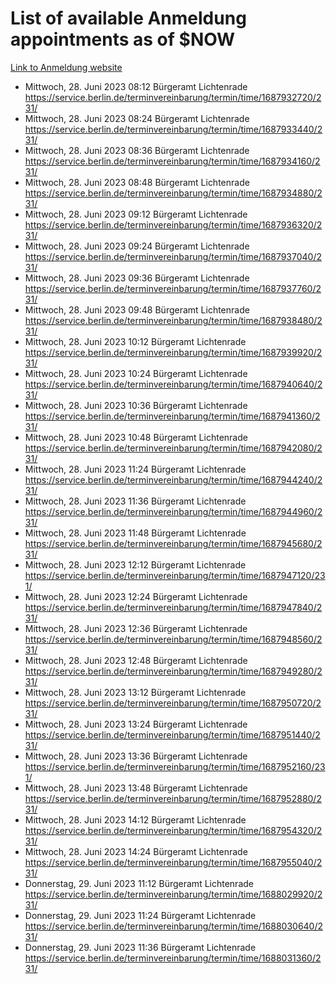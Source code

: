 # List of available Anmeldung appointments as of $NOW
[Link to Anmeldung website](https://service.berlin.de/terminvereinbarung/termin/tag.php?termin=1&anliegen[]=120686&dienstleisterlist=122210,122217,327316,122219,327312,122227,327314,122231,327346,122243,327348,122254,122252,329742,122260,329745,122262,329748,122271,327278,122273,327274,122277,327276,330436,122280,327294,122282,327290,122284,327292,122291,327270,122285,327266,122286,327264,122296,327268,150230,329760,122297,327286,122294,327284,122312,329763,122314,329775,122304,327330,122311,327334,122309,327332,317869,122281,327352,122279,329772,122283,122276,327324,122274,327326,122267,329766,122246,327318,122251,327320,122257,327322,122208,327298,122226,327300&herkunft=http%3A%2F%2Fservice.berlin.de%2Fdienstleistung%2F120686%2F)
- Mittwoch, 28. Juni 2023 08:12 Bürgeramt Lichtenrade https://service.berlin.de/terminvereinbarung/termin/time/1687932720/231/
- Mittwoch, 28. Juni 2023 08:24 Bürgeramt Lichtenrade https://service.berlin.de/terminvereinbarung/termin/time/1687933440/231/
- Mittwoch, 28. Juni 2023 08:36 Bürgeramt Lichtenrade https://service.berlin.de/terminvereinbarung/termin/time/1687934160/231/
- Mittwoch, 28. Juni 2023 08:48 Bürgeramt Lichtenrade https://service.berlin.de/terminvereinbarung/termin/time/1687934880/231/
- Mittwoch, 28. Juni 2023 09:12 Bürgeramt Lichtenrade https://service.berlin.de/terminvereinbarung/termin/time/1687936320/231/
- Mittwoch, 28. Juni 2023 09:24 Bürgeramt Lichtenrade https://service.berlin.de/terminvereinbarung/termin/time/1687937040/231/
- Mittwoch, 28. Juni 2023 09:36 Bürgeramt Lichtenrade https://service.berlin.de/terminvereinbarung/termin/time/1687937760/231/
- Mittwoch, 28. Juni 2023 09:48 Bürgeramt Lichtenrade https://service.berlin.de/terminvereinbarung/termin/time/1687938480/231/
- Mittwoch, 28. Juni 2023 10:12 Bürgeramt Lichtenrade https://service.berlin.de/terminvereinbarung/termin/time/1687939920/231/
- Mittwoch, 28. Juni 2023 10:24 Bürgeramt Lichtenrade https://service.berlin.de/terminvereinbarung/termin/time/1687940640/231/
- Mittwoch, 28. Juni 2023 10:36 Bürgeramt Lichtenrade https://service.berlin.de/terminvereinbarung/termin/time/1687941360/231/
- Mittwoch, 28. Juni 2023 10:48 Bürgeramt Lichtenrade https://service.berlin.de/terminvereinbarung/termin/time/1687942080/231/
- Mittwoch, 28. Juni 2023 11:24 Bürgeramt Lichtenrade https://service.berlin.de/terminvereinbarung/termin/time/1687944240/231/
- Mittwoch, 28. Juni 2023 11:36 Bürgeramt Lichtenrade https://service.berlin.de/terminvereinbarung/termin/time/1687944960/231/
- Mittwoch, 28. Juni 2023 11:48 Bürgeramt Lichtenrade https://service.berlin.de/terminvereinbarung/termin/time/1687945680/231/
- Mittwoch, 28. Juni 2023 12:12 Bürgeramt Lichtenrade https://service.berlin.de/terminvereinbarung/termin/time/1687947120/231/
- Mittwoch, 28. Juni 2023 12:24 Bürgeramt Lichtenrade https://service.berlin.de/terminvereinbarung/termin/time/1687947840/231/
- Mittwoch, 28. Juni 2023 12:36 Bürgeramt Lichtenrade https://service.berlin.de/terminvereinbarung/termin/time/1687948560/231/
- Mittwoch, 28. Juni 2023 12:48 Bürgeramt Lichtenrade https://service.berlin.de/terminvereinbarung/termin/time/1687949280/231/
- Mittwoch, 28. Juni 2023 13:12 Bürgeramt Lichtenrade https://service.berlin.de/terminvereinbarung/termin/time/1687950720/231/
- Mittwoch, 28. Juni 2023 13:24 Bürgeramt Lichtenrade https://service.berlin.de/terminvereinbarung/termin/time/1687951440/231/
- Mittwoch, 28. Juni 2023 13:36 Bürgeramt Lichtenrade https://service.berlin.de/terminvereinbarung/termin/time/1687952160/231/
- Mittwoch, 28. Juni 2023 13:48 Bürgeramt Lichtenrade https://service.berlin.de/terminvereinbarung/termin/time/1687952880/231/
- Mittwoch, 28. Juni 2023 14:12 Bürgeramt Lichtenrade https://service.berlin.de/terminvereinbarung/termin/time/1687954320/231/
- Mittwoch, 28. Juni 2023 14:24 Bürgeramt Lichtenrade https://service.berlin.de/terminvereinbarung/termin/time/1687955040/231/
- Donnerstag, 29. Juni 2023 11:12 Bürgeramt Lichtenrade https://service.berlin.de/terminvereinbarung/termin/time/1688029920/231/
- Donnerstag, 29. Juni 2023 11:24 Bürgeramt Lichtenrade https://service.berlin.de/terminvereinbarung/termin/time/1688030640/231/
- Donnerstag, 29. Juni 2023 11:36 Bürgeramt Lichtenrade https://service.berlin.de/terminvereinbarung/termin/time/1688031360/231/
